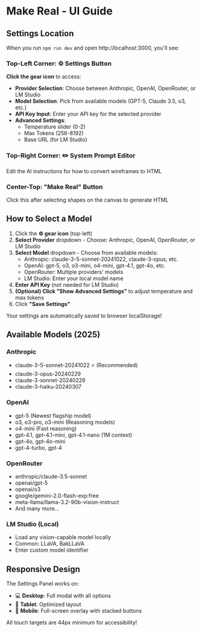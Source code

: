 # Make Real - UI Guide

## Settings Location

When you run `npm run dev` and open http://localhost:3000, you'll see:

### Top-Left Corner: ⚙️ Settings Button
**Click the gear icon** to access:
- **Provider Selection**: Choose between Anthropic, OpenAI, OpenRouter, or LM Studio
- **Model Selection**: Pick from available models (GPT-5, Claude 3.5, o3, etc.)
- **API Key Input**: Enter your API key for the selected provider
- **Advanced Settings**:
  - Temperature slider (0-2)
  - Max Tokens (256-8192)
  - Base URL (for LM Studio)

### Top-Right Corner: ✏️ System Prompt Editor
Edit the AI instructions for how to convert wireframes to HTML

### Center-Top: "Make Real" Button
Click this after selecting shapes on the canvas to generate HTML

## How to Select a Model

1. Click the **⚙️ gear icon** (top-left)
2. **Select Provider** dropdown - Choose: Anthropic, OpenAI, OpenRouter, or LM Studio
3. **Select Model** dropdown - Choose from available models:
   - Anthropic: claude-3-5-sonnet-20241022, claude-3-opus, etc.
   - OpenAI: gpt-5, o3, o3-mini, o4-mini, gpt-4.1, gpt-4o, etc.
   - OpenRouter: Multiple providers' models
   - LM Studio: Enter your local model name
4. **Enter API Key** (not needed for LM Studio)
5. **(Optional) Click "Show Advanced Settings"** to adjust temperature and max tokens
6. Click **"Save Settings"**

Your settings are automatically saved to browser localStorage!

## Available Models (2025)

### Anthropic
- claude-3-5-sonnet-20241022 ⭐ (Recommended)
- claude-3-opus-20240229
- claude-3-sonnet-20240229
- claude-3-haiku-20240307

### OpenAI
- gpt-5 (Newest flagship model)
- o3, o3-pro, o3-mini (Reasoning models)
- o4-mini (Fast reasoning)
- gpt-4.1, gpt-4.1-mini, gpt-4.1-nano (1M context)
- gpt-4o, gpt-4o-mini
- gpt-4-turbo, gpt-4

### OpenRouter
- anthropic/claude-3.5-sonnet
- openai/gpt-5
- openai/o3
- google/gemini-2.0-flash-exp:free
- meta-llama/llama-3.2-90b-vision-instruct
- And many more...

### LM Studio (Local)
- Load any vision-capable model locally
- Common: LLaVA, BakLLaVA
- Enter custom model identifier

## Responsive Design

The Settings Panel works on:
- 💻 **Desktop**: Full modal with all options
- 📱 **Tablet**: Optimized layout
- 📱 **Mobile**: Full-screen overlay with stacked buttons

All touch targets are 44px minimum for accessibility!
